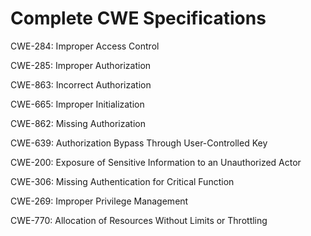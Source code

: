 

# Complete CWE Specifications

CWE-284: Improper Access Control

CWE-285: Improper Authorization

CWE-863: Incorrect Authorization

CWE-665: Improper Initialization

CWE-862: Missing Authorization

CWE-639: Authorization Bypass Through User-Controlled Key

CWE-200: Exposure of Sensitive Information to an Unauthorized Actor

CWE-306: Missing Authentication for Critical Function

CWE-269: Improper Privilege Management

CWE-770: Allocation of Resources Without Limits or Throttling